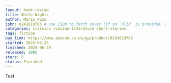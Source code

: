 ```yaml
---
layout: book-review
title: White Nights
author: Mario Puzo
isbn: 0241619785 # use ISBN to fetch cover (if no `olid` is provided, dashes are optional)
categories: classics russian-literature short-stories
tags: fiction
buy_link: https://www.amazon.co.uk/gp/product/0241619785
started: 2025-03-23
finished: 2024-06-29
released: 1985
stars: 5
status: Finished
---
```


Test
